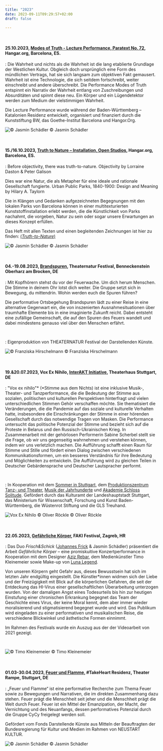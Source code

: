 ```yaml
---
title: "2023"
date: 2023-09-11T09:29:57+02:00
draft: false

---
```


&nbsp;

#### **25.10.2023, [Modes of Truth - Lecture Performance, Paratext No. 72](https://hangar.org/en/paratext/paratext-72/), Hangar.org, Barcelona, ES.**

:   Die Wahrheit und nichts als die Wahrheit ist die lang etablierte Grundlage der Westlichen Kultur. Obgleich doch ursprünglich eine Form des mündlichen Vertrags, hat sie sich langsam zum objektiven Fakt gemausert. Wahrheit ist eine Technologie, die sich seitdem fortschreibt, weiter einschreibt und andere überschreibt. Die Performance Modes of Truth entspinnt ein Narrativ der Wahrheit entlang von Zuschreibungen und Absurditäten und spinnt diese neu. Ein Körper und ein Lügendetektor werden zum Medium der vielstimmigen Wahrheit. 

Die Lecture Performance wurde während der Baden-Württemberg – Katalonien Residenz entwickelt, organisiert und finanziert durch die Kunststiftung BW, das Goethe-Institut Barcelona und Hangor.Org.

![© Jasmin Schädler](/upcoming/mtruth2023.png)
© Jasmin Schädler

&nbsp;

#### **15./16.10.2023, [Truth to Nature – Installation, Open Studios](https://hangar.org/en/paratext/paratext-72/), Hangar.org, Barcelona, ES.**

:   Before objectivity, there was truth-to-nature.
Objectivity by Lorraine Daston & Peter Galison

Dies war eine Natur, die als Metapher für eine ideale und rationale Gesellschaft fungierte.
Urban Public Parks, 1840-1900: Design and Meaning by Hilary A. Taylorn

Die in Klängen und Gedanken aufgezeichneten Begegnungen mit den lokalen Parks von Barcelona können in einer multitexturierten Kunststoffinstallation erlebt werden, die die Künstlichkeit von Parks nachahmt, die vorgeben, Natur zu sein oder sogar unsere Erwartungen an dieses Konzept erfüllen.

Das Heft mit allen Texten und einen begleitenden Zeichnungen ist hier zu finden:
[(*Truth-to-Nature*)](/truthtonature)

![© Jasmin Schädler](/upcoming/truthtonature.png)
© Jasmin Schädler

&nbsp;

#### **04.-19.08.2023, [Brandspuren](https://theaternatur.de/event/brandspuren-2/), Theaternatur Festival, Benneckenstein Oberharz am Brocken, DE**
:   Mit Kopfhörern stehst du vor der Feuerwache. Um dich herum Menschen. Die Stimme in deinem Ohr lotst dich weiter. Die Gruppe setzt sich in Bewegung, du mittendrin. Wohin werden euch die Spuren führen?

Die performative Ortsbegehung Brandspuren lädt zu einer Reise in eine alternative Gegenwart ein, die von inszenierten Ausnahmesituationen über traumhafte Elemente bis in eine imaginierte Zukunft reicht. Dabei entsteht eine zufällige Gemeinschaft, die auf den Spuren des Feuers wandelt und dabei mindestens genauso viel über den Menschen erfährt.

&nbsp;

:   Eigenproduktion von THEATERNATUR Festival der Darstellenden Künste.

![© Franziska Hirschelmann](/upcoming/brandspuren.jpg)
© Franziska Hirschelmann

&nbsp;

#### **19.&20.07.2023, Vox Ex Nihilo, [InterAKT Initiative](https://interakt-initiative.com/), Theaterhaus Stuttgart, DE**
:   "Vox ex nihilo"\* (\*Stimme aus dem Nichts) ist eine inklusive Musik-, Theater- und Tanzperformance, die die Bedeutung der Stimme aus sozialen, politischen und kulturellen Perspektiven hinterfragt und vielen unterschiedlichen Stimmen Gehör verschaffen möchte. Sie thematisiert die Veränderungen, die die Pandemie auf das soziale und kulturelle Verhalten hatte, insbesondere die Einschränkungen der Stimme in einer hörenden Gesellschaft durch das notwendige Tragen von Masken. Die Performance untersucht das politische Potenzial der Stimme und bezieht sich auf die Proteste in Belarus und den Russisch-Ukrainischen Krieg. In Zusammenarbeit mit der gehörlosen Performerin Sabine Scherbel stellt sie die Frage, ob wir uns gegenseitig wahrnehmen und verstehen können, indem wir uns verletzlich machen. Die Aufführung schafft einen Raum für Stimme und Stille und fördert einen Dialog zwischen verschiedenen Kommunikationsformen, um ein besseres Verständnis für ihre Bedeutung und Möglichkeiten zu entwickeln. Die Aufführung wird zu gleichen Teilen in Deutscher Gebärdensprache und Deutscher Lautspracher performt.

&nbsp;

:   In Kooperation mit dem [Sommer in Stuttgart](https://www.sommer-in-stuttgart.de/), dem [Produktionszentrum Tanz- und Theater](http://produktionszentrum.de/), [Musik der Jahrhunderte](https://www.mdjstuttgart.de/) und [Akademie Schloss Solitude](https://www.akademie-solitude.de/de/).
Gefördert durch das Kulturamt der Landeshauptstadt Stuttgart, das Ministerium für Wissenschaft, Forschung und Kunst Baden-Württemberg, die Wüstenrot Stiftung und die GLS Treuhand.

![Vox Ex Nihilo © Oliver Röckle](/upcoming/VEN2.png)
© Oliver Röckle

&nbsp;

#### **22.05.2023, [Gefährliche Körper](https://www.instagram.com/p/Csbe0Tkquks/), FAKI Festival, Zagreb, HR**
:   Das Duo *Frisch&Schick* ([Johannes Frick](https://www.instagram.com/jon_darc/) & Jasmin Schädler) präsentiert die Arbeit *Gefährliche Körper* – eine promiskuitive Konzertperformance in Kooperation mit dem Designer [Aziz Rebar](https://www.instagram.com/aziz_rebar/), dem Medienkünstler Timo Kleinemeier sowie Make-up von [Luna Legend](https://www.instagram.com/luna.legend/).

Von unseren Körpern geht Gefahr aus, dieses Bewusstsein hat sich im letzten Jahr endgültig eingestellt. Die Künstler\*innen widmen sich der Liebe und der Freizügigkeit mit Blick auf die körperlichen Gefahren, die seit der Entdeckung das HI-Virus einer gesellschaftlichen Überarbeitung unterzogen wurden. Von der damaligen Angst eines Todesurteils bis hin zur heutigen Einstufung einer chronischen Erkrankung begegnet das Team der Geschichte eines Virus, der keine Moral kennt, dem aber immer wieder moralisierend und stigmatisierend begegnet wurde und wird. 
Das Publikum wird eingeladen zu einer performativen und musikalischen Reise, die verschiedene Blickwinkel und ästhetische Formen einnimmt.

Im Rahmen des Festivals wurde ein Auszug aus der der Videoarbeit von 2021 gezeigt.

&nbsp;

![© Timo Kleinemeier](/upcoming/positive.jpg)
© Timo Kleinemeier

&nbsp;

#### **01.03-30.04.2023, [Feuer und Flamme](https://www.fonds-daku.de/foerderung/foerder-ergebnisse/residenzen-nft-januar-2023/), #TakeHeart Residenz, Theater Rampe, Stuttgart, DE**

:   „Feuer und Flamme“ ist eine performative Recherche zum Thema Feuer sowie zu Bewegungen und Narrativen, die im direkten Zusammenhang dazu stehen. Feuer prägt die Menschheit seit jeher und die Menschheit prägt die Welt durch Feuer. Feuer ist ein Mittel der Emanzipation, der Macht, der Vernichtung und des Neuanfangs, dessen performatives Potenzial durch die Gruppe CyCy freigelegt werden soll.

Gefördert vom Fonds Darstellende Künste aus Mitteln der Beauftragten der Bundesregierung für Kultur und Medien im Rahmen von NEUSTART KULTUR.

![© Jasmin Schädler](/upcoming/feuerflamme.jpg)
© Jasmin Schädler

&nbsp;